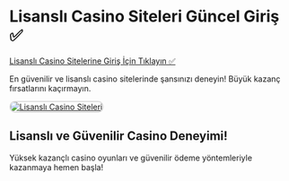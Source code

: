<h1>Lisanslı Casino Siteleri Güncel Giriş ✅</h1>

<a href="https://cutt.ly/CratosLink">Lisanslı Casino Sitelerine Giriş İçin Tıklayın ✅</a> 

<p>En güvenilir ve lisanslı casino sitelerinde şansınızı deneyin! Büyük kazanç fırsatlarını kaçırmayın.</p>

<a href="https://cutt.ly/CratosLink" title="Lisanslı Casino Siteleri">
  <img src="https://i.ibb.co/MkY55wf/photo-2025-01-15-16-52-46.jpg" alt="Lisanslı Casino Siteleri" style="max-width: 100%; border: 2px solid #ddd; border-radius: 10px;">
</a>

<h2>Lisanslı ve Güvenilir Casino Deneyimi!</h2>

<p>Yüksek kazançlı casino oyunları ve güvenilir ödeme yöntemleriyle kazanmaya hemen başla!</p>
